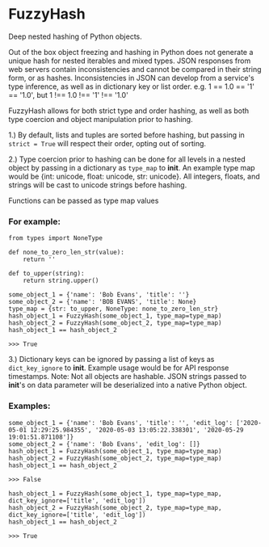 # FuzzyHash
Deep nested hashing of Python objects.

Out of the box object freezing and hashing in Python does not generate a unique hash for nested iterables and mixed types.
JSON responses from web servers contain inconsistencies and cannot be compared in their string form, or as hashes.  Inconsistencies
in JSON can develop from a service's type inference, as well as in dictionary key or list order.
e.g. 1 == 1.0 == '1' == '1.0', but 1 !== 1.0 !== '1' !== '1.0'

FuzzyHash allows for both strict type and order hashing, as well as both type coercion and object manipulation prior to hashing.

1.) By default, lists and tuples are sorted before hashing, but passing in `strict = True` will respect their order, opting out of sorting.

2.) Type coercion prior to hashing can be done for all levels in a nested object by passing in a dictionary as `type_map` to __init__.
    An example type map would be {int: unicode, float: unicode, str: unicode}.  All integers, floats, and strings will be cast to unicode strings
    before hashing.

Functions can be passed as type map values

### For example:
```
from types import NoneType

def none_to_zero_len_str(value):
    return ''

def to_upper(string):
    return string.upper()

some_object_1 = {'name': 'Bob Evans', 'title': ''}
some_object_2 = {'name': 'BOB EVANS', 'title': None}
type_map = {str: to_upper, NoneType: none_to_zero_len_str}
hash_object_1 = FuzzyHash(some_object_1, type_map=type_map)
hash_object_2 = FuzzyHash(some_object_2, type_map=type_map)
hash_object_1 == hash_object_2
```
```
>>> True
```

3.) Dictionary keys can be ignored by passing a list of keys as `dict_key_ignore` to __init__.  Example usage would be for API response timestamps.
    Note:  Not all objects are hashable.  JSON strings passed to __init__'s on data parameter will be deserialized into a native Python object.

### Examples:
```
some_object_1 = {'name': 'Bob Evans', 'title': '', 'edit_log': ['2020-05-01 12:29:25.984355', '2020-05-03 13:05:22.338301', '2020-05-29 19:01:51.871108']}
some_object_2 = {'name': 'Bob Evans', 'edit_log': []}
hash_object_1 = FuzzyHash(some_object_1, type_map=type_map)
hash_object_2 = FuzzyHash(some_object_2, type_map=type_map)
hash_object_1 == hash_object_2
```
```
>>> False
```
```
hash_object_1 = FuzzyHash(some_object_1, type_map=type_map, dict_key_ignore=['title', 'edit_log'])
hash_object_2 = FuzzyHash(some_object_2, type_map=type_map, dict_key_ignore=['title', 'edit_log'])
hash_object_1 == hash_object_2
```
```
>>> True
```
